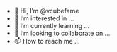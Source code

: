 - 👋 Hi, I’m @vcubefame
- 👀 I’m interested in ...
- 🌱 I’m currently learning ...
- 💞️ I’m looking to collaborate on ...
- 📫 How to reach me ...

<!---
vcubefame/vcubefame is a ✨ special ✨ repository because its `README.md` (this file) appears on your GitHub profile.
You can click the Preview link to take a look at your changes.
--->
